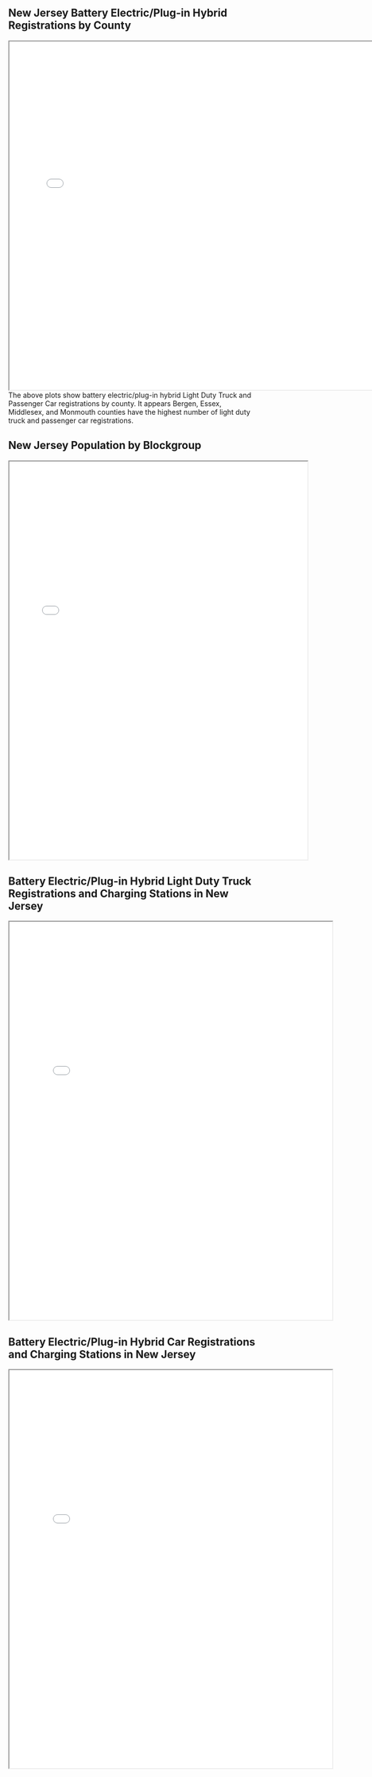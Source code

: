 ## New Jersey Battery Electric/Plug-in Hybrid Registrations by County
<iframe src='Battery_Electric_Plugin_Hybrid_registrations_in_NJ_by_County.png' width = '750' height = '700' ></iframe>
The above plots show battery electric/plug-in hybrid Light Duty Truck and Passenger Car registrations by county. It appears Bergen, Essex, Middlesex, and Monmouth counties have the highest number of light duty truck and passenger car registrations.

## New Jersey Population by Blockgroup
<iframe src='New Jersey Population by Blockgroup.png' width = '600' height = '800' ></iframe>

## Battery Electric/Plug-in Hybrid Light Duty Truck Registrations and Charging Stations in New Jersey
<iframe src='charging_stations_with_electric_light_duty_truck_registrations.html' width = '650' height = '800' ></iframe>

## Battery Electric/Plug-in Hybrid Car Registrations and Charging Stations in New Jersey
<iframe src='charging_stations_with_electric_passenger_car_registrations.html' width = '650' height = '800' ></iframe>
